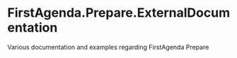 # FirstAgenda.Prepare.ExternalDocumentation

Various documentation and examples regarding FirstAgenda Prepare
